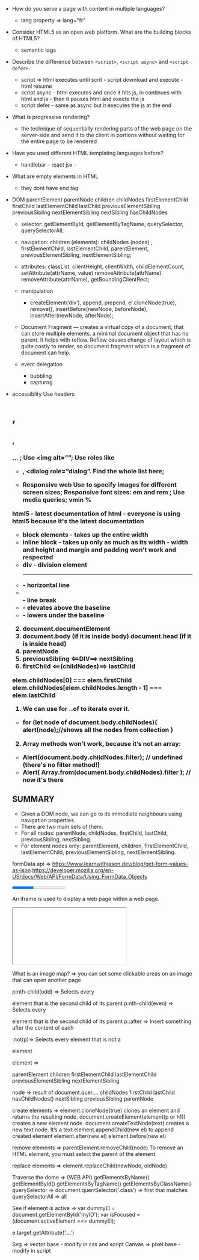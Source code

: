 - How do you serve a page with content in multiple languages?
  - lang property => lang="fr"
- Consider HTML5 as an open web platform. What are the building blocks of HTML5?
  - semantic tags
- Describe the difference between `<script>`, `<script async>` and `<script defer>`.
  - script => html executes until scrit - script download and execute - html resume
  - script async - html executes and once it hits js, in continues with html and js - then it pauses
    html and execte the js
  - script defer - same as async but it executes the js at the end
- What is progressive rendering?
  - the technique of sequentially rendering parts of the web page on the server-side and send it to the client in portions without waiting for the entire page to be rendered
- Have you used different HTML templating languages before?
  - handlebar - react jsx -
- What are empty elements in HTML

  - they dont have end tag

- DOM
  parentElement parentNode
  children childNodes
  firstElementChild firstChild
  lastElementChild lastChild
  previousElementSibling previousSibling
  nextElementSibling nextSibling
  hasChildNodes

  - selector: getElementById, getElementByTagName, querySelector, querySelectorAll;
  - navigation: children (elements): childNodes (nodes) , firstElementChild, lastElementChild, parentElement, previousElementSibling, nextElementSibling;
  - attributes: classList, clientHeight, clientWidth, childElementCount, setAttribute(attrName, value) removeAttribute(attrName) removeAttribute(attrName), getBoundingClientRect;
  - manipulation

    - createElement(‘div’), append, prepend, el.cloneNode(true), remove(), insertBefore(newNode, beforeNode), insertAfter(newNode, afterNode);

  - Document Fragment — creates a virtual copy of a document, that can store multiple elements. a minimal document object that has no parent.
    It helps with reflow. Reflow causes change of layout which is quite costly to render, so document fragment which is a fragment of document can help.
  - event delegation
    - bubbling
    - capturng

- accessiblity
  Use headers <h1>,<h2>,<h3>… ;
  Use <img alt=””;
  Use roles like <ul role=”list”><li role=”listitem”>, <dialog role=”dialog”. Find the whole list here;

- Responsive web
  Use <picture> <source srcset=”” media=”” > to specify images for different screen sizes;
  Responsive font sizes: em and rem ;
  Use media queries;
  vmin
  %

html5 - latest documentation of html - everyone is using html5 because it's the latest documentation

- block elements - takes up the entire width
- inline block - takes up only as much as its width - width and height and margin and padding won't work and respected
- div - division element
- <hr> - horizontal line
- <br> - line break
- <sup></sup> - elevates above the baseline
- <sub></sub> - lowers under the baseline

2. document.documentElement <HTML>
3. document.body (if it is inside body) document.head (if it is inside head)
4. parentNode
5. previousSibling <==DIV==> nextSibling
6. firstChild <==(childNodes)==> lastChild

elem.childNodes[0] === elem.firstChild
elem.childNodes[elem.childNodes.length - 1] === elem.lastChild

1. We can use for ..of to iterate over it.

- for (let node of document.body.childNodes){
  alert(node);//shows all the nodes from collection
  }

2. Array methods won’t work, because it’s not an array:

- Alert(document.body.childNodes.filter); // undefined (there's no filter method!)
- Alert( Array.from(document.body.childNodes).filter ); // now it's there

## SUMMARY

- Given a DOM node, we can go to its immediate neighbours using navigation properties.
- There are two main sets of them:
- For all nodes: parentNode, childNodes, firstChild, lastChild, previousSibling, nextSibling.
- For element nodes only: parentElement, children, firstElementChild, lastElementChild, previousElementSibling, nextElementSibling.

formData api =>
https://www.learnwithjason.dev/blog/get-form-values-as-json
https://developer.mozilla.org/en-US/docs/Web/API/FormData/Using_FormData_Objects

<progress id="progress" value="40" max="100">40</progress>

An iframe is used to display a web page within a web page.

<iframe src="URL"></iframe>

What is an image map? => you can set some clickable areas on an image that can open another page

p:nth-child(odd) => Selects every <p> element that is the second child of its parent
p:nth-child(even) => Selects every <p> element that is the second child of its parent
p::after => Insert something after the content of each <p>
:not(p)=> Selects every element that is not a <p> element

element => <div></div>
parentElement
children
firstElementChild
lastElementChild
previousElementSibling
nextElementSibling

node => result of document.quer....
childNodes
firstChild
lastChild
hasChildNodes()
nextSibling
previousSibling
parentNode

create elements =>
element.cloneNode(true) clones an element and returns the resulting node.
document.createElement(element(p or h1)) creates a new element node.
document.createTextNode(text) creates a new text node. It’s a text
element.appendChild(new el) to append created element
element.after(new el)
element.before(new el)

remove elements =>
parentElement.removeChild(node) To remove an HTML element, you must select the parent of the element

replace elements =>
element.replaceChild(newNode, oldNode)

Traverse the dome => (WEB API)
getElementsByName()
getElementById()
getElementsByTagName()
getElementsByClassName()
querySelector => document.querrSelector(‘.class’) => first that matches
querySelectorAll => all

See if element is active =>
var dummyEl = document.getElementById('myID');
var isFocused = (document.activeElement === dummyEl);

e.target.getAttribute(‘....’)

Svg => vector base - modify in css and script
Canvas => pixel base - modify in script

<script defer> => tells the browser not to wait for the script and continue process the html.
<script async> =>not browser not other scripts wait for this script
